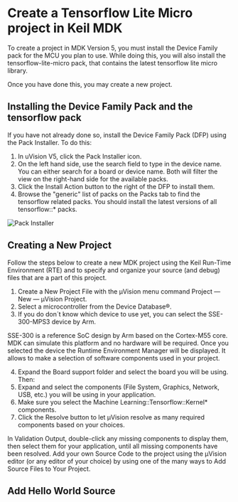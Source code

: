 # Create a Tensorflow Lite Micro project in Keil MDK

To create a project in MDK Version 5, you must install the Device Family pack for the MCU you plan to use. 
While doing this, you will also install the tensorflow-lite-micro pack, that contains the latest tensorflow lite micro library.

Once you have done this, you may create a new project.

## Installing the Device Family Pack and the tensorflow pack
If you have not already done so, install the Device Family Pack (DFP) using the Pack Installer. To do this:

1. In uVision V5, click the Pack Installer icon.
2. On the left hand side, use the search field to type in the device name. You can either search for a board or device name. Both will 
filter the view on the right-hand side for the available packs. 
3. Click the Install Action button to the right of the DFP to install them.
4. Browse the "generic" list of packs on the Packs tab to find the tensorflow related packs. You should install the latest versions of all tensorflow::* packs.

![Pack Installer](https://github.com/MDK-Packs/tensorflow-pack/raw/main/docs/howto_KeilMDK_1.png)

## Creating a New Project
Follow the steps below to create a new MDK project using the Keil Run-Time Environment (RTE) and to specify and organize your source (and debug) files that are a part of this project.

1. Create a New Project File with the µVision menu command Project — New — µVision Project.
2. Select a microcontroller from the Device Database®. 
3. If you do don´t know which device to use yet, you can select the SSE-300-MPS3 device by Arm. 

SSE-300 is a reference SoC design by Arm based on the Cortex-M55 core. 
MDK can simulate this platform and no hardware will be required.
Once you selected the device the Runtime Environment Manager will be displayed. It allows to make a selection of software components used in your project.

4. Expand the Board support folder and select the board you will be using. Then:
5. Expand and select the components (File System, Graphics, Network, USB, etc.) you will be using in your application.
6. Make sure you select the Machine Learning::Tensorflow::Kernel* components.
7. Click the Resolve button to let µVision resolve as many required components based on your choices.

In Validation Output, double-click any missing components to display them, then select them for your application, until all missing components have been resolved.
Add your own Source Code to the project using the µVision editor (or any editor of your choice) by using one of the many ways to Add Source Files to Your Project.

## Add Hello World Source
